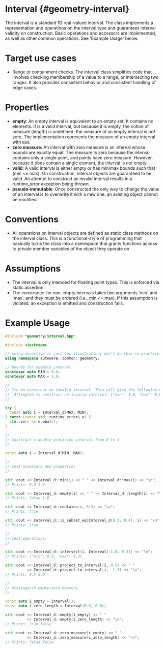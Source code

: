 # Interval {#geometry-interval}

The interval is a standard 1D real-valued interval.
The class implements a representation and operations on the interval type and guarantees interval validity on construction.
Basic operations and accessors are implemented, as well as other common operations.
See 'Example Usage' below.

# Target use cases

- Range or containment checks.
  The interval class simplifies code that involves checking membership of a value to a range, or intersecting two ranges.
  It also provides consistent behavior and consistent handling of edge cases.

# Properties

- **empty**: An empty interval is equivalent to an empty set.
  It contains no elements.
  It is a valid interval, but because it is empty, the notion of measure (length) is undefined; the measure of an empty interval is _not_ zero.
  The implementation represents the measure of an empty interval with `NaN`.
- **zero measure**: An interval with zero measure is an interval whose bounds are exactly equal.
  The measure is zero because the interval contains only a single point, and points have zero measure.
  However, because it does contain a single element, the interval is _not_ empty.
- **valid**: A valid interval is either empty or has min/max bounds such that (min <= max). On construction, interval objects are guaranteed to be valid.
  An attempt to construct an invalid interval results in a runtime_error exception being thrown.
- **pseudo-immutable**: Once constructed the only way to change the value of an interval is to overwrite it with a new one; an existing object cannot be modified.

# Conventions

- All operations on interval objects are defined as static class methods on the interval class.
  This is a functional-style of programming that basically turns the class into a namespace that grants functions access to private member variables of the object they operate on.

# Assumptions

- The interval is only intended for floating point types.
  This is enforced via static assertion.
- The constructor for non-empty intervals takes two arguments 'min' and 'max', and they must be ordered (i.e., min <= max).
  If this assumption is violated, an exception is emitted and construction fails.

# Example Usage

```c++
#include "geometry/interval.hpp"

#include <iostream>

// using-directive is just for illustration; don't do this in practice
using namespace autoware::common::geometry;

// bounds for example interval
constexpr auto MIN = 0.0;
constexpr auto MAX = 1.0;

//
// Try to construct an invalid interval. This will give the following error:
// 'Attempted to construct an invalid interval: {"min": 1.0, "max": 0.0}'
//

try {
  const auto i = Interval_d(MAX, MIN);
} catch (const std::runtime_error& e) {
  std::cerr << e.what();
}

//
// Construct a double precision interval from 0 to 1
//

const auto i = Interval_d(MIN, MAX);

//
// Test accessors and properties
//

std::cout << Interval_d::min(i) << " " << Interval_d::max(i) << "\n";
// Prints: 0.0 1.0

std::cout << Interval_d::empty(i) << " " << Interval_d::length(i) << "\n";
// Prints: false 1.0

std::cout << Interval_d::contains(i, 0.3) << "\n";
// Prints: true

std::cout << Interval_d::is_subset_eq(Interval_d(0.2, 0.4), i) << "\n";
// Prints: true

//
// Test operations.
//

std::cout << Interval_d::intersect(i, Interval(-1.0, 0.3)) << "\n";
// Prints: {"min": 0.0, "max": 0.3}

std::cout << Interval_d::project_to_interval(i, 0.5) << " "
          << Interval_d::project_to_interval(i, -1.3) << "\n";
// Prints: 0.5 0.0

//
// Distinguish empty/zero measure
//

const auto i_empty = Interval();
const auto i_zero_length = Interval(0.0, 0.0);

std::cout << Interval_d::empty(i_empty) << " "
          << Interval_d::empty(i_zero_length) << "\n";
// Prints: true false

std::cout << Interval_d::zero_measure(i_empty) << " "
          << Interval_d::zero_measure(i_zero_length) << "\n";
// Prints: false false
```
